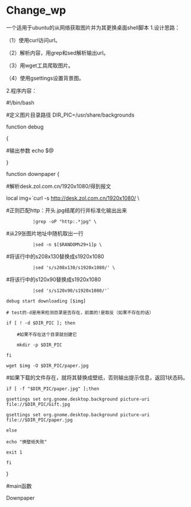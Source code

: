 # Change_wp
一个适用于ubuntu的从网络获取图片并为其更换桌面shell脚本
1.设计思路：


（1）使用curl访问url。


（2）解析内容，用grep和sed解析输出url。


（3）用wget工具爬取图片。


（4）使用gsettings设置背景图。

2.程序内容：

#!/bin/bash


#定义图片目录路径
DIR_PIC=/usr/share/backgrounds


function debug

{

#输出参数
    echo $@
    
}

function downpaper
{

#解析desk.zol.com.cn/1920x1080/得到报文

local img=`curl -s http://desk.zol.com.cn/1920x1080/ \

#正则匹配http：开头.jpg结尾的行并标准化输出出来

              |grep -oP "http:.*jpg" \
              
#从29张图片地址中随机取出一行

              |sed -n $[$RANDOM%29+1]p \
              
#将该行中的s208x130替换成s1920x1080

              |sed 's/s208x130/s1920x1080/' \
              
#将该行中的s120x90替换成s1920x1080

              |sed 's/s120x90/s1920x1080/'`
              
    debug start downloading [$img]
    
    # test的-d是用来检测目录是否存在，前面的!是取反（如果不存在的话）
    
    if [ ! -d $DIR_PIC ]; then
    
        #如果不存在这个目录就创建它
        
        mkdir -p $DIR_PIC
        
    fi
    
    wget $img -O $DIR_PIC/paper.jpg
    
#如果下载的文件存在，就将其替换成壁纸，否则输出提示信息，返回1状态码。

    if [ -f "$DIR_PIC/paper.jpg" ];then
    
    gsettings set org.gnome.desktop.background picture-uri file://$DIR_PIC/Gift.jpg
    
    gsettings set org.gnome.desktop.background picture-uri file://$DIR_PIC/paper.jpg
    
    else
    
    echo "换壁纸失败"
    
    exit 1
    
    fi
}

#main函数


Downpaper
